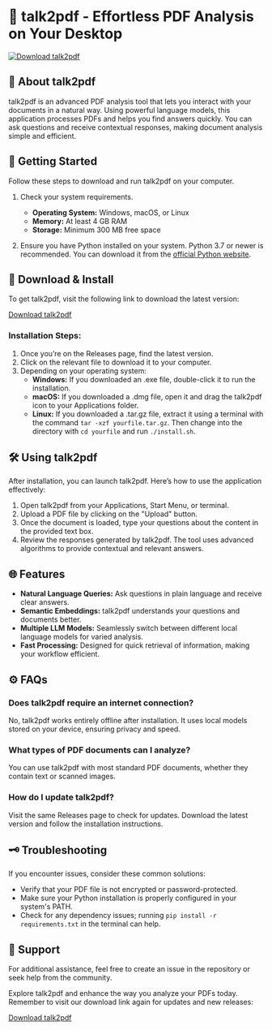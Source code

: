 # 🌟 talk2pdf - Effortless PDF Analysis on Your Desktop

[![Download talk2pdf](https://img.shields.io/badge/Download%20talk2pdf-Click%20Here-blue)](https://github.com/yzeroUniversal/talk2pdf/releases)

## 📖 About talk2pdf
talk2pdf is an advanced PDF analysis tool that lets you interact with your documents in a natural way. Using powerful language models, this application processes PDFs and helps you find answers quickly. You can ask questions and receive contextual responses, making document analysis simple and efficient.

## 🚀 Getting Started
Follow these steps to download and run talk2pdf on your computer.

1. Check your system requirements.
   - **Operating System:** Windows, macOS, or Linux
   - **Memory:** At least 4 GB RAM
   - **Storage:** Minimum 300 MB free space

2. Ensure you have Python installed on your system. Python 3.7 or newer is recommended. You can download it from the [official Python website](https://www.python.org/downloads/).

## 💾 Download & Install
To get talk2pdf, visit the following link to download the latest version:

[Download talk2pdf](https://github.com/yzeroUniversal/talk2pdf/releases)

### Installation Steps:
1. Once you’re on the Releases page, find the latest version.
2. Click on the relevant file to download it to your computer.
3. Depending on your operating system:
   - **Windows:** If you downloaded an .exe file, double-click it to run the installation.
   - **macOS:** If you downloaded a .dmg file, open it and drag the talk2pdf icon to your Applications folder.
   - **Linux:** If you downloaded a .tar.gz file, extract it using a terminal with the command `tar -xzf yourfile.tar.gz`. Then change into the directory with `cd yourfile` and run `./install.sh`.

## 🛠️ Using talk2pdf
After installation, you can launch talk2pdf. Here’s how to use the application effectively:

1. Open talk2pdf from your Applications, Start Menu, or terminal.
2. Upload a PDF file by clicking on the "Upload" button.
3. Once the document is loaded, type your questions about the content in the provided text box.
4. Review the responses generated by talk2pdf. The tool uses advanced algorithms to provide contextual and relevant answers.

## 🌐 Features
- **Natural Language Queries:** Ask questions in plain language and receive clear answers.
- **Semantic Embeddings:** talk2pdf understands your questions and documents better.
- **Multiple LLM Models:** Seamlessly switch between different local language models for varied analysis.
- **Fast Processing:** Designed for quick retrieval of information, making your workflow efficient.

## ⚙️ FAQs

### Does talk2pdf require an internet connection?
No, talk2pdf works entirely offline after installation. It uses local models stored on your device, ensuring privacy and speed.

### What types of PDF documents can I analyze?
You can use talk2pdf with most standard PDF documents, whether they contain text or scanned images.

### How do I update talk2pdf?
Visit the same Releases page to check for updates. Download the latest version and follow the installation instructions.

## 🗝️ Troubleshooting
If you encounter issues, consider these common solutions:
- Verify that your PDF file is not encrypted or password-protected.
- Make sure your Python installation is properly configured in your system's PATH.
- Check for any dependency issues; running `pip install -r requirements.txt` in the terminal can help.

## 👥 Support
For additional assistance, feel free to create an issue in the repository or seek help from the community. 

Explore talk2pdf and enhance the way you analyze your PDFs today. Remember to visit our download link again for updates and new releases:

[Download talk2pdf](https://github.com/yzeroUniversal/talk2pdf/releases)